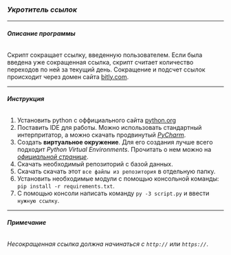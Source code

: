 ### *Укротитель ссылок*

___

###### **Описание программы**

Скрипт сокращает ссылку, введенную пользователем. 
Если была введена уже сокращенная ссылка, скрипт считает количество переходов по ней за текущий день.
Сокращение и подсчет ссылок происходит через домен сайта [bitly.com](bitly.com).

___________________________
###### **Инструкция**
1. Установить python с оффициального сайта [python.org](python.org)
2. Поставить IDE для работы. Можно использовать стандартный интерпритатор, а можно скачать продвинутый [_PyCharm_](https://www.jetbrains.com/pycharm/).
3. Создать __виртуальное окружение__. Для его создания лучше всего подходит _Python Virtual Environments_. Прочитать о нем можно на [_официальной странице_](https://www.python.org/dev/peps/pep-0405/).
4. Скачать необходимый репозиторий с базой данных.
5. Скачать скачать этот `все файлы из репозитория` в отдельную папку.
6. Установить необходимые модули с помощью консольной команды:
`pip install -r requirements.txt`. 
7. С помощью консоли написать команду `py -3 script.py` и ввести `нужную ссылку`.

___________________________
###### **Примечание**
_Несокращенная ссылка должна начинаться с `http://` или `https://`_.
